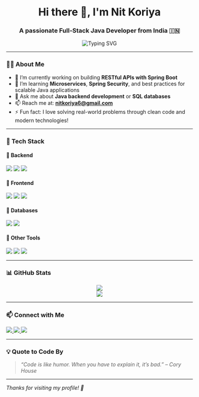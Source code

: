 <!-- GitHub Profile README for [Your Name] -->

<h1 align="center">Hi there 👋, I'm Nit Koriya</h1>
<h3 align="center">A passionate Full-Stack Java Developer from India 🇮🇳</h3>

<p align="center">
  <img src="https://readme-typing-svg.herokuapp.com?font=Fira+Code&size=22&pause=1000&center=true&vCenter=true&width=500&lines=Java+Backend+Developer+%F0%9F%92%BB;Spring+Boot+%7C+REST+APIs+%7C+MySQL;Frontend+with+HTML%2C+CSS%2C+JavaScript" alt="Typing SVG" />
</p>

---

### 🧑‍💻 About Me
- 🔭 I’m currently working on building **RESTful APIs with Spring Boot**
- 🌱 I’m learning **Microservices**, **Spring Security**, and best practices for scalable Java applications
- 💬 Ask me about **Java backend development** or **SQL databases**
- 📫 Reach me at: **nitkoriya6@gmail.com**
- ⚡ Fun fact: I love solving real-world problems through clean code and modern technologies!

---

### 🚀 Tech Stack

#### 🔹 Backend
<p>
  <img src="https://img.shields.io/badge/Java-ED8B00?style=for-the-badge&logo=openjdk&logoColor=white"/>
  <img src="https://img.shields.io/badge/Spring-6DB33F?style=for-the-badge&logo=spring&logoColor=white"/>
  <img src="https://img.shields.io/badge/Spring_Boot-6DB33F?style=for-the-badge&logo=spring-boot&logoColor=white"/>
</p>

#### 🔹 Frontend
<p>
  <img src="https://img.shields.io/badge/HTML5-E34F26?style=for-the-badge&logo=html5&logoColor=white"/>
  <img src="https://img.shields.io/badge/CSS3-1572B6?style=for-the-badge&logo=css3&logoColor=white"/>
  <img src="https://img.shields.io/badge/JavaScript-F7DF1E?style=for-the-badge&logo=javascript&logoColor=black"/>
</p>

#### 🔹 Databases
<p>
  <img src="https://img.shields.io/badge/MySQL-4479A1?style=for-the-badge&logo=mysql&logoColor=white"/>
  <img src="https://img.shields.io/badge/MongoDB-4EA94B?style=for-the-badge&logo=mongodb&logoColor=white"/>
</p>

#### 🔹 Other Tools
<p>
  <img src="https://img.shields.io/badge/Git-F05032?style=for-the-badge&logo=git&logoColor=white"/>
  <img src="https://img.shields.io/badge/Postman-FF6C37?style=for-the-badge&logo=postman&logoColor=white"/>
  <img src="https://img.shields.io/badge/C-00599C?style=for-the-badge&logo=c&logoColor=white"/>
</p>

---

### 📊 GitHub Stats

<p align="center">
  <img src="https://github-readme-stats.vercel.app/api?username=koriyanit&show_icons=true&theme=radical" />
  <br/>
  <img src="https://github-readme-stats.vercel.app/api/top-langs/?username=koriyanit&layout=compact&theme=radical" />
</p>

---

### 📫 Connect with Me
<p>
  <a href="https://www.linkedin.com/in/nit-koriya-074a0529a/" target="_blank">
    <img src="https://img.shields.io/badge/LinkedIn-blue?style=for-the-badge&logo=linkedin&logoColor=white"/>
  </a>
  <a href="mailto:nitkoriya6@gmail.com">
    <img src="https://img.shields.io/badge/Gmail-D14836?style=for-the-badge&logo=gmail&logoColor=white"/>
  </a>
  <a href="#" target="_blank" rel="noopener noreferrer">
    <img src="https://img.shields.io/badge/Portfolio-20232A?style=for-the-badge&logo=internet-explorer&logoColor=white"/>
  </a>
</p>

---

### 💡 Quote to Code By
> *“Code is like humor. When you have to explain it, it’s bad.” – Cory House*

---

_Thanks for visiting my profile! 🚀_

